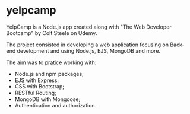 # yelpcamp
YelpCamp is a Node.js app created along with "The Web Developer Bootcamp" by Colt Steele on Udemy. 

The project consisted in developing a web application focusing on Back-end development and using Node.js, EJS, MongoDB and more. 

The aim was to pratice working with:
* Node.js and npm packages;
* EJS with Express;
* CSS with Bootstrap;
* RESTful Routing;
* MongoDB with Mongoose;
* Authentication and authorization.

